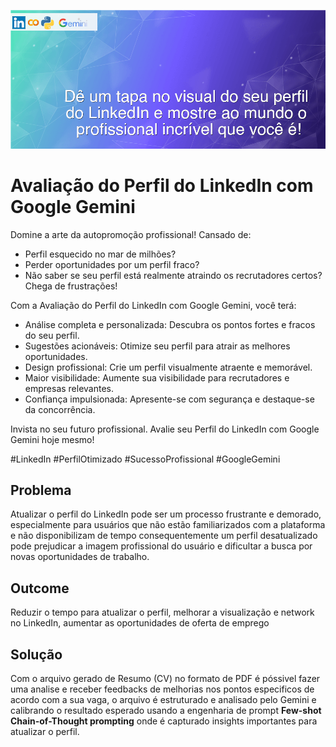 ![alt text](Projeto_GeminiAI_LinkedIn.png)

# Avaliação do Perfil do LinkedIn com Google Gemini
Domine a arte da autopromoção profissional!
Cansado de:
- Perfil esquecido no mar de milhões?
- Perder oportunidades por um perfil fraco?
- Não saber se seu perfil está realmente atraindo os recrutadores certos?
Chega de frustrações!

Com a Avaliação do Perfil do LinkedIn com Google Gemini, você terá:

- Análise completa e personalizada: Descubra os pontos fortes e fracos do seu perfil.
- Sugestões acionáveis: Otimize seu perfil para atrair as melhores oportunidades.
- Design profissional: Crie um perfil visualmente atraente e memorável.
- Maior visibilidade: Aumente sua visibilidade para recrutadores e empresas relevantes.
- Confiança impulsionada: Apresente-se com segurança e destaque-se da concorrência.

Invista no seu futuro profissional. Avalie seu Perfil do LinkedIn com Google Gemini hoje mesmo!

#LinkedIn #PerfilOtimizado #SucessoProfissional #GoogleGemini

## Problema
Atualizar o perfil do LinkedIn pode ser um processo frustrante e demorado, especialmente para usuários que não estão familiarizados com a plataforma e não disponibilizam de tempo consequentemente um perfil desatualizado pode prejudicar a imagem profissional do usuário e dificultar a busca por novas oportunidades de trabalho.

## Outcome
Reduzir o tempo para atualizar o perfil, melhorar a visualização e network no LinkedIn, aumentar as oportunidades de oferta de emprego 

## Solução
Com o arquivo gerado de Resumo (CV) no formato de PDF é póssivel fazer uma analise e receber feedbacks de melhorias nos pontos especificos de acordo com a sua vaga, o arquivo é estruturado e analisado pelo Gemini e calibrando o resultado esperado usando a engenharia de prompt **Few-shot Chain-of-Thought prompting** onde é capturado insights importantes para atualizar o perfil.

